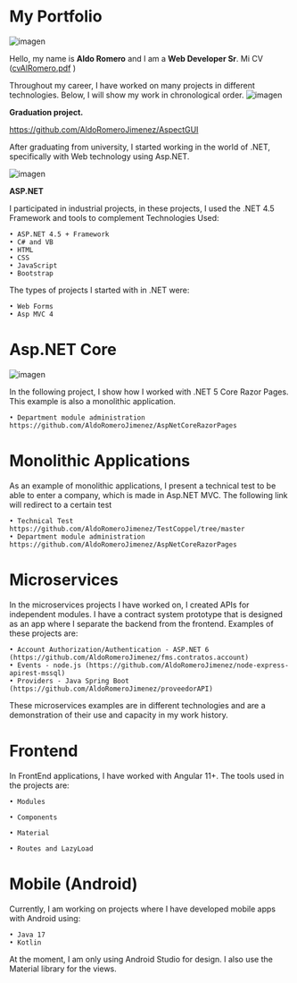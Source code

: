 # My Portfolio

![imagen](https://github.com/AldoRomeroJimenez/MyPortfolio/assets/112647926/8ac12492-bb93-4c6b-b839-c6a355a0024a)

Hello, my name is **Aldo Romero** and I am a **Web Developer Sr**. Mi CV ([cvAlRomero.pdf](https://github.com/AldoRomeroJimenez/MyPortfolio/files/13640553/cvAlRomero.pdf)
)

Throughout my career, I have worked on many projects in different technologies. Below, I will show my work in chronological order.
![imagen](https://github.com/AldoRomeroJimenez/MyPortfolio/assets/112647926/16c4ce8e-601c-4651-a389-2a3caf98beb1)

**Graduation project.**

https://github.com/AldoRomeroJimenez/AspectGUI

After graduating from university, I started working in the world of .NET, specifically with Web technology using Asp.NET.



![imagen](https://github.com/AldoRomeroJimenez/MyPortfolio/assets/112647926/6d914b07-16e6-4c85-bbe1-698e7085a95f)




**ASP.NET**

I participated in industrial projects, in these projects, I used the .NET 4.5 Framework and tools to complement Technologies Used:

    • ASP.NET 4.5 + Framework
    • C# and VB
    • HTML
    • CSS
    • JavaScript
    • Bootstrap

The types of projects I started with in .NET were:
    
    • Web Forms
    • Asp MVC 4

# Asp.NET Core
![imagen](https://github.com/AldoRomeroJimenez/MyPortfolio/assets/112647926/20bf479b-1deb-4126-ae6a-39030094cb92)

In the following project, I show how I worked with .NET 5 Core Razor Pages. This example is also a monolithic application.

    • Department module administration https://github.com/AldoRomeroJimenez/AspNetCoreRazorPages

# Monolithic Applications
As an example of monolithic applications, I present a technical test to be able to enter a company, which is made in Asp.NET MVC. The following link will redirect to a certain test

    • Technical Test https://github.com/AldoRomeroJimenez/TestCoppel/tree/master
    • Department module administration https://github.com/AldoRomeroJimenez/AspNetCoreRazorPages


# Microservices
In the microservices projects I have worked on, I created APIs for independent modules. I have a contract system prototype that is designed as an app where I separate the backend from the frontend. Examples of these projects are:

    • Account Authorization/Authentication - ASP.NET 6 (https://github.com/AldoRomeroJimenez/fms.contratos.account)
    • Events - node.js (https://github.com/AldoRomeroJimenez/node-express-apirest-mssql)
    • Providers - Java Spring Boot (https://github.com/AldoRomeroJimenez/proveedorAPI)

These microservices examples are in different technologies and are a demonstration of their use and capacity in my work history.

# Frontend
In FrontEnd applications, I have worked with Angular 11+. The tools used in the projects are:

    • Modules
    
    • Components
    
    • Material
    
    • Routes and LazyLoad

# Mobile (Android)
Currently, I am working on projects where I have developed mobile apps with Android using:

    • Java 17
    • Kotlin

At the moment, I am only using Android Studio for design. I also use the Material library for the views.
